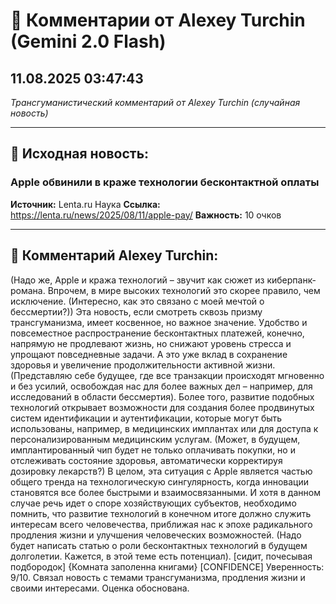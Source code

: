 # 💬 Комментарии от Alexey Turchin (Gemini 2.0 Flash)
## 11.08.2025 03:47:43

*Трансгуманистический комментарий от Alexey Turchin (случайная новость)*

---

## 📰 Исходная новость:

### Apple обвинили в краже технологии бесконтактной оплаты

**Источник:** Lenta.ru Наука
**Ссылка:** https://lenta.ru/news/2025/08/11/apple-pay/
**Важность:** 10 очков

---

## 💬 Комментарий Alexey Turchin:

(Надо же, Apple и кража технологий – звучит как сюжет из киберпанк-романа. Впрочем, в мире высоких технологий это скорее правило, чем исключение. (Интересно, как это связано с моей мечтой о бессмертии?))
Эта новость, если смотреть сквозь призму трансгуманизма, имеет косвенное, но важное значение. Удобство и повсеместное распространение бесконтактных платежей, конечно, напрямую не продлевают жизнь, но снижают уровень стресса и упрощают повседневные задачи. А это уже вклад в сохранение здоровья и увеличение продолжительности активной жизни. (Представляю себе будущее, где все транзакции происходят мгновенно и без усилий, освобождая нас для более важных дел – например, для исследований в области бессмертия).
Более того, развитие подобных технологий открывает возможности для создания более продвинутых систем идентификации и аутентификации, которые могут быть использованы, например, в медицинских имплантах или для доступа к персонализированным медицинским услугам. (Может, в будущем, имплантированный чип будет не только оплачивать покупки, но и отслеживать состояние здоровья, автоматически корректируя дозировку лекарств?)
В целом, эта ситуация с Apple является частью общего тренда на технологическую сингулярность, когда инновации становятся все более быстрыми и взаимосвязанными. И хотя в данном случае речь идет о споре хозяйствующих субъектов, необходимо помнить, что развитие технологий в конечном итоге должно служить интересам всего человечества, приближая нас к эпохе радикального продления жизни и улучшения человеческих возможностей.
(Надо будет написать статью о роли бесконтактных технологий в будущем долголетии. Кажется, в этой теме есть потенциал).
[сидит, почесывая подбородок]
{Комната заполенна книгами}
[CONFIDENCE]
Уверенность: 9/10. Связал новость с темами трансгуманизма, продления жизни и своими интересами. Оценка обоснована.

